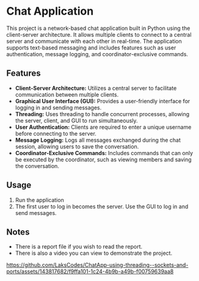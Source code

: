 # Chat Application

This project is a network-based chat application built in Python using the client-server architecture. It allows multiple clients to connect to a central server and communicate with each other in real-time. The application supports text-based messaging and includes features such as user authentication, message logging, and coordinator-exclusive commands.

## Features

- **Client-Server Architecture:** Utilizes a central server to facilitate communication between multiple clients.
- **Graphical User Interface (GUI):** Provides a user-friendly interface for logging in and sending messages.
- **Threading:** Uses threading to handle concurrent processes, allowing the server, client, and GUI to run simultaneously.
- **User Authentication:** Clients are required to enter a unique username before connecting to the server.
- **Message Logging:** Logs all messages exchanged during the chat session, allowing users to save the conversation.
- **Coordinator-Exclusive Commands:** Includes commands that can only be executed by the coordinator, such as viewing members and saving the conversation.

## Usage
1. Run the application
2. The first user to log in becomes the server. Use the GUI to log in and send messages.

## Notes
- There is a report file if you wish to read the report.
- There is also a video you can view to demonstrate the project.

https://github.com/LaksCodes/ChatApp-using-threading--sockets-and-ports/assets/143817682/f9ffa101-1c24-4b9b-a49b-f00759639aa8

